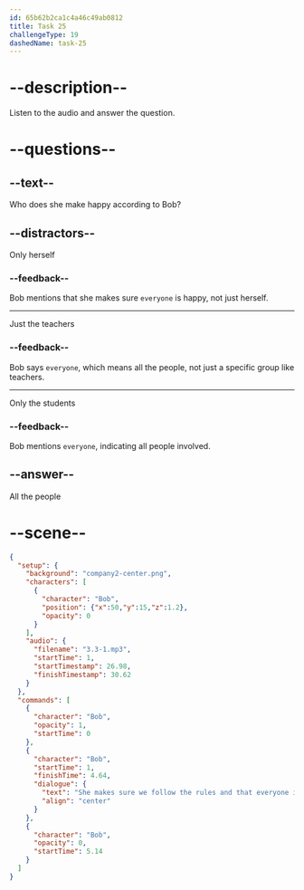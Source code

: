 ```yaml
---
id: 65b62b2ca1c4a46c49ab0812
title: Task 25
challengeType: 19
dashedName: task-25
---
```


<!-- (Audio) Bob: She makes sure we follow the rules and that everyone is happy. -->

# --description--

Listen to the audio and answer the question.

# --questions--

## --text--

Who does she make happy according to Bob?

## --distractors--

Only herself

### --feedback--

Bob mentions that she makes sure `everyone` is happy, not just herself.

---

Just the teachers

### --feedback--

Bob says `everyone`, which means all the people, not just a specific group like teachers.

---

Only the students

### --feedback--

Bob mentions `everyone`, indicating all people involved.

## --answer--

All the people

# --scene--

```json
{
  "setup": {
    "background": "company2-center.png",
    "characters": [
      {
        "character": "Bob",
        "position": {"x":50,"y":15,"z":1.2},
        "opacity": 0
      }
    ],
    "audio": {
      "filename": "3.3-1.mp3",
      "startTime": 1,
      "startTimestamp": 26.98,
      "finishTimestamp": 30.62
    }
  },
  "commands": [
    {
      "character": "Bob",
      "opacity": 1,
      "startTime": 0
    },
    {
      "character": "Bob",
      "startTime": 1,
      "finishTime": 4.64,
      "dialogue": {
        "text": "She makes sure we follow the rules and that everyone is happy.",
        "align": "center"
      }
    },
    {
      "character": "Bob",
      "opacity": 0,
      "startTime": 5.14
    }
  ]
}
```

